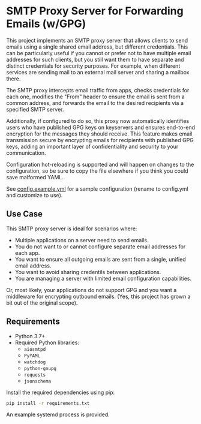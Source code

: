 # SMTP Proxy Server for Forwarding Emails (w/GPG)

This project implements an SMTP proxy server that allows clients to send emails using a single shared email address, but different credentials. This can be particularly useful if you cannot or prefer not to have multiple email addresses for such clients, but you still want them to have separate and distinct credentials for security purposes. For example, when different services  are sending mail to an external mail server and sharing a mailbox there.

The SMTP proxy intercepts email traffic from apps, checks credentials for each one, modifies the "From" header to ensure the email is sent from a common address, and forwards the email to the desired recipients via a specified SMTP server.

Additionally, if configured to do so, this proxy now automatically identifies users who have published GPG keys on keyservers and ensures end-to-end encryption for the messages they should receive. This feature makes email transmission secure by encrypting emails for recipients with published GPG keys, adding an important layer of confidentiality and security to your communication.

Configuration hot-reloading is supported and will happen on changes to the configuration, so be sure to copy the file elsewhere if you think you could save malformed YAML.

See [config.example.yml](config.example.yml) for a sample configuration (rename to config.yml and customize to use).


## Use Case

This SMTP proxy server is ideal for scenarios where:

- Multiple applications on a server need to send emails.
- You do not want to or cannot configure separate email addresses for each app.
- You want to ensure all outgoing emails are sent from a single, unified email address.
- You want to avoid sharing credentils between applications.
- You are managing a server with limited email configuration capabilities.

Or, most likely, your applications do not support GPG and you want a middleware for encrypting outbound emails. (Yes, this project has grown a bit out of the original scope).


## Requirements

- Python 3.7+
- Required Python libraries:
  - `aiosmtpd`
  - `PyYAML`
  - `watchdog`
  - `python-gnupg`
  - `requests`
  - `jsonschema`

Install the required dependencies using pip:

```bash
pip install -r requirements.txt
```


An example systemd process is provided.